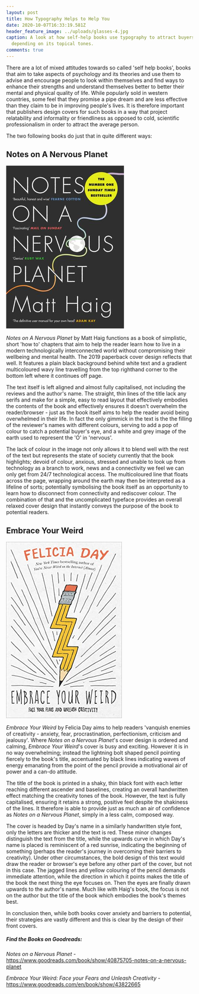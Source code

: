 ```yaml
---
layout: post
title: How Typography Helps to Help You
date: 2020-10-07T16:33:19.581Z
header_feature_image: ../uploads/glasses-4.jpg
caption: A look at how self-help books use typography to attract buyers
  depending on its topical tones.
comments: true
---
```

There are a lot of mixed attitudes towards so called 'self help books', books that aim to take aspects of psychology and its theories and use them to advise and encourage people to look within themselves and find ways to enhance their strengths and understand themselves better to better their mental and physical quality of life. While popularly sold in western countries, some feel that they promise a pipe dream and are less effective than they claim to be in improving people's lives. It is therefore important that publishers design covers for such books in a way that project relatability and informality or friendliness as opposed to cold, scientific professionalism in order to attract the average person.

The two following books do just that in quite different ways:

## Notes on A Nervous Planet

![](../uploads/notes-on-a-nervous-planet.jpg "Notes on a Nervous Planet")

*Notes on A Nervous Planet* by Matt Haig functions as a book of simplistic, short 'how to' chapters that aim to help the reader learn how to live in a modern technologically interconnected world without compromising their wellbeing and mental health. The 2019 paperback cover design reflects that well. It features a plain black background behind white text and a gradient multicoloured wavy line travelling from the top righthand corner to the bottom left where it continues off page. 

The text itself is left aligned and almost fully capitalised, not including the reviews and the author's name. The straight, thin lines of the title lack any serifs and make for a simple, easy to read layout that effectively embodies the contents of the book and effectively ensures it doesn't overwhelm the reader/browser - just as the book itself aims to help the reader avoid being overwhelmed in their life. In fact the only gimmick in the text is the the filling of the reviewer's names with different colours, serving to add a pop of colour to catch a potential buyer's eye, and a white and grey image of the earth used to represent the 'O' in 'nervous'.

The lack of colour in the image not only allows it to blend well with the rest of the text but represents the state of society currently that the book highlights; devoid of colour, anxious, stressed and unable to look up from technology as a branch to work, news and a connectivity we feel we can only get from 24/7 technological access. The multicoloured line that floats across the page, wrapping around the earth may then be interpreted as a lifeline of sorts; potentially symbolising the book itself as an opportunity to learn how to disconnect from connectivity and rediscover colour. The combination of that and the uncomplicated typeface provides an overall relaxed cover design that instantly conveys the purpose of the book to potential readers.

## Embrace Your Weird

![](../uploads/embrace-your-weird.jpg "Embrace Your Weird")

*Embrace Your Weird* by Felicia Day aims to help readers 'vanquish enemies of creativity - anxiety, fear, procrastination, perfectionism, criticism and jealousy'. Where *Notes on a Nervous Planet*'s cover design is ordered and calming, *Embrace Your Weird*'s cover is busy and exciting. However it is in no way overwhelming; instead the lightning bolt shaped pencil pointing fiercely to the book's title, accentuated by black lines indicating waves of energy emanating from the point of the pencil provide a motivational air of power and a can-do attitude. 

The title of the book is printed in a shaky, thin black font with each letter reaching different ascender and baselines, creating an overall handwritten effect matching the creativity tones of the book. However, the text is fully capitalised, ensuring it retains a strong, positive feel despite the shakiness of the lines. It therefore is able to provide just as much an air of confidence as *Notes on a Nervous Planet*, simply in a less calm, composed way.

The cover is headed by Day's name in a similarly handwritten style font, only the letters are thicker and the text is red. These minor changes distinguish the text from the title, while the upwards curve in which Day's name is placed is reminiscent of a red sunrise, indicating the beginning of something (perhaps the reader's journey in overcoming their barriers to creativity). Under other circumstances, the bold design of this text would draw the reader or browser's eye before any other part of the cover, but not in this case. The jagged lines and yellow colouring of the pencil demands immediate attention, while the direction in which it points makes the title of the book the next thing the eye focuses on. Then the eyes are finally drawn upwards to the author's name. Much like with Haig's book, the focus is not on the author but the title of the book which embodies the book's themes best.

In conclusion then, while both books cover anxiety and barriers to potential, their strategies are vastly different and this is clear by the design of their front covers.

##### Find the Books on Goodreads:

*Notes on a Nervous Planet -* [](https://www.goodreads.com/book/show/40875705-notes-on-a-nervous-planet)<https://www.goodreads.com/book/show/40875705-notes-on-a-nervous-planet> 

*Embrace Your Weird: Face your Fears and Unleash Creativity -* <https://www.goodreads.com/en/book/show/43822665>